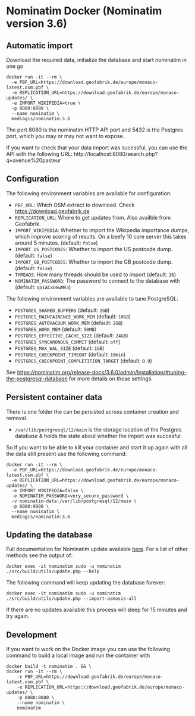 # Nominatim Docker (Nominatim version 3.6)

## Automatic import

Download the required data, initialize the database and start nominatim in one go

```
docker run -it --rm \
  -e PBF_URL=https://download.geofabrik.de/europe/monaco-latest.osm.pbf \
  -e REPLICATION_URL=https://download.geofabrik.de/europe/monaco-updates/ \
  -e IMPORT_WIKIPEDIA=true \
  -p 8080:8080 \
  --name nominatim \
  mediagis/nominatim:3.6
```

The port 8080 is the nominatim HTTP API port and 5432 is the Postgres port, which you may or may not want to expose.

If you want to check that your data import was sucessful, you can use the API with the following URL: http://localhost:8080/search.php?q=avenue%20pasteur

## Configuration

The following environment variables are available for configuration:

  - `PBF_URL`: Which OSM extract to download. Check https://download.geofabrik.de
  - `REPLICATION_URL`: Where to get updates from. Also availble from Geofabrik.
  - `IMPORT_WIKIPEDIA`: Whether to import the Wikipedia importance dumps, which improve scoring of results. On a beefy 10 core server this takes around 5 minutes. (default: `false`)
  - `IMPORT_US_POSTCODES`: Whether to import the US postcode dump. (default: `false`)
  - `IMPORT_GB_POSTCODES`: Whether to import the GB postcode dump. (default: `false`)
  - `THREADS`: How many threads should be used to import (default: `16`)
  - `NOMINATIM_PASSWORD`: The password to connect to the database with (default: `qaIACxO6wMR3`)

The following environment variables are available to tune PostgreSQL:

  - `POSTGRES_SHARED_BUFFERS` (default: `2GB`)
  - `POSTGRES_MAINTAINENCE_WORK_MEM` (default: `10GB`)
  - `POSTGRES_AUTOVACUUM_WORK_MEM` (default: `2GB`)
  - `POSTGRES_WORK_MEM` (default: `50MB`)
  - `POSTGRES_EFFECTIVE_CACHE_SIZE` (default: `24GB`)
  - `POSTGRES_SYNCHRONOUS_COMMIT` (default: `off`)
  - `POSTGRES_MAX_WAL_SIZE` (default: `1GB`)
  - `POSTGRES_CHECKPOINT_TIMEOUT` (default: `10min`)
  - `POSTGRES_CHECKPOINT_COMPLETITION_TARGET` (default: `0.9`)

See https://nominatim.org/release-docs/3.6.0/admin/Installation/#tuning-the-postgresql-database for more details on those settings.

## Persistent container data

There is one folder the can be persisted across container creation and removal.

- `/var/lib/postgresql/12/main` is the storage location of the Postgres database & holds the state about whether the import was succesful

So if you want to be able to kill your container and start it up again with all the data still present use the following command:

```
docker run -it --rm \
  -e PBF_URL=https://download.geofabrik.de/europe/monaco-latest.osm.pbf \
  -e REPLICATION_URL=https://download.geofabrik.de/europe/monaco-updates/ \
  -e IMPORT_WIKIPEDIA=false \
  -e NOMINATIM_PASSWORD=very_secure_password \
  -v nominatim-data:/var/lib/postgresql/12/main \
  -p 8080:8080 \
  --name nominatim \
  mediagis/nominatim:3.6
```

## Updating the database

Full documentation for Nominatim update available [here](https://nominatim.org/release-docs/3.6.0/admin/Update/). For a list of other methods see the output of:
```
docker exec -it nominatim sudo -u nominatim ./src/build/utils/update.php --help
```

The following command will keep updating the database forever:

```
docker exec -it nominatim sudo -u nominatim ./src/build/utils/update.php --import-osmosis-all
```

If there are no updates available this process will sleep for 15 minutes and try again.

## Development

If you want to work on the Docker image you can use the following command to build a local
image and run the container with

```
docker build -t nominatim . && \
docker run -it --rm \
    -e PBF_URL=https://download.geofabrik.de/europe/monaco-latest.osm.pbf \
    -e REPLICATION_URL=https://download.geofabrik.de/europe/monaco-updates/ \
    -p 8080:8080 \
    --name nominatim \
    nominatim
```
